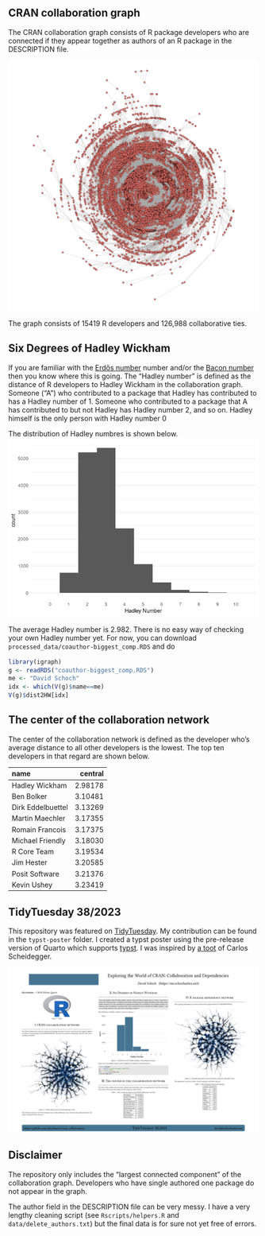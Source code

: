 
## CRAN collaboration graph

The CRAN collaboration graph consists of R package developers who are
connected if they appear together as authors of an R package in the
DESCRIPTION file.

![](figures/network.png)

The graph consists of 15419 R developers and 126,988 collaborative ties.

## Six Degrees of Hadley Wickham

If you are familiar with the [Erdős
number](https://en.wikipedia.org/wiki/Erd%C5%91s_number) number and/or
the [Bacon
number](https://en.wikipedia.org/wiki/Six_Degrees_of_Kevin_Bacon#Bacon_numbers)
then you know where this is going. The “Hadley number” is defined as the
distance of R developers to Hadley Wickham in the collaboration graph.
Someone (“A”) who contributed to a package that Hadley has contributed
to has a Hadley number of 1. Someone who contributed to a package that A
has contributed to but not Hadley has Hadley number 2, and so on. Hadley
himself is the only person with Hadley number 0

The distribution of Hadley numbres is shown below.
![](figures/README-hadley_distribution-1.png)<!-- -->

The average Hadley number is 2.982. There is no easy way of checking
your own Hadley number yet. For now, you can download
`processed_data/coauthor-biggest_comp.RDS` and do

``` r
library(igraph)
g <- readRDS("coauthor-biggest_comp.RDS")
me <- "David Schoch"
idx <- which(V(g)$name==me)
V(g)$dist2HW[idx]
```

## The center of the collaboration network

The center of the collaboration network is defined as the developer
who’s average distance to all other developers is the lowest. The top
ten developers in that regard are shown below.

| name              | central |
|:------------------|--------:|
| Hadley Wickham    | 2.98178 |
| Ben Bolker        | 3.10481 |
| Dirk Eddelbuettel | 3.13269 |
| Martin Maechler   | 3.17355 |
| Romain Francois   | 3.17375 |
| Michael Friendly  | 3.18030 |
| R Core Team       | 3.19534 |
| Jim Hester        | 3.20585 |
| Posit Software    | 3.21376 |
| Kevin Ushey       | 3.23419 |

## TidyTuesday 38/2023

This repository was featured on
[TidyTuesday](https://github.com/rfordatascience/tidytuesday). My
contribution can be found in the `typst-poster` folder. I created a
typst poster using the pre-release version of Quarto which supports
[typst](https://typst.app/). I was inspired by [a
toot](https://mastodon.social/@scheidegger/111095140348449763) of Carlos
Scheidegger.

![](figures/poster.png)

## Disclaimer

The repository only includes the “largest connected component” of the
collaboration graph. Developers who have single authored one package do
not appear in the graph.

The author field in the DESCRIPTION file can be very messy. I have a
very lengthy cleaning script (see `Rscripts/helpers.R` and
`data/delete_authors.txt`) but the final data is for sure not yet free
of errors.

